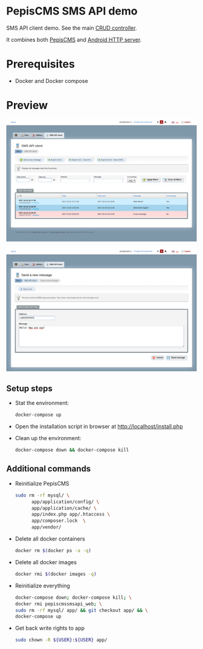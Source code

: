 # PepisCMS SMS API demo

SMS API client demo. See the main [CRUD controller](app/modules/sms_api/controllers/Sms_apiAdmin.php).

It combines both [PepisCMS](https://github.com/piotrpolak/pepiscms) and
[Android HTTP server](https://github.com/piotrpolak/android-http-server).

# Prerequisites

 * Docker and Docker compose

# Preview

![List](screens/screen-list.png)

![Send message](screens/screen-send-message.png)

## Setup steps

* Stat the environment:

    ```bash
    docker-compose up
    ```

* Open the installation script in browser at [http://localhost/install.php](http://localhost/install.php)

* Clean up the environment:

    ```bash
    docker-compose down && docker-compose kill
    ```
    
## Additional commands

* Reinitialize PepisCMS

    ```bash
    sudo rm -rf mysql/ \
          app/application/config/ \
          app/application/cache/ \
          app/index.php app/.htaccess \
          app/composer.lock  \
          app/vendor/
    ```

* Delete all docker containers

    ```bash
    docker rm $(docker ps -a -q)
    ```

* Delete all docker images

    ```bash
    docker rmi $(docker images -q)
    ```
    
* Reinitialize everything

    ```bash
    docker-compose down; docker-compose kill; \
    docker rmi pepiscmssmsapi_web; \
    sudo rm -rf mysql/ app/ && git checkout app/ && \
    docker-compose up
    ```
    
* Get back write rights to app

    ```bash
    sudo chown -R ${USER}:${USER} app/
    ```


